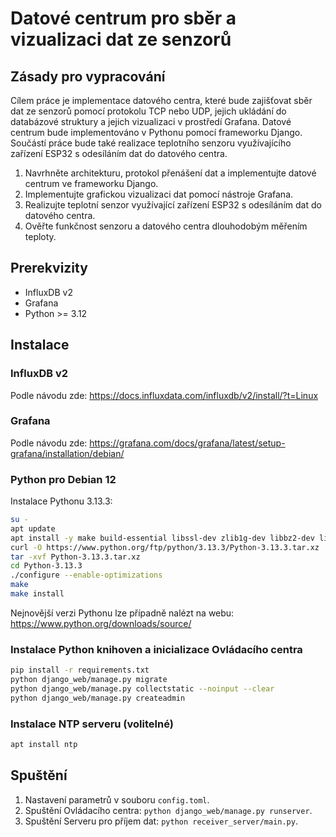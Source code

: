 # Datové centrum pro sběr a vizualizaci dat ze senzorů

## Zásady pro vypracování
Cílem práce je implementace datového centra, které bude zajišťovat sběr dat ze senzorů pomocí protokolu TCP nebo UDP, jejich ukládání do databázové struktury a jejich vizualizaci v prostředí Grafana. Datové centrum bude implementováno v Pythonu pomocí frameworku Django. Součástí práce bude také realizace teplotního senzoru využívajícího zařízení ESP32 s odesíláním dat do datového centra.
1. Navrhněte architekturu, protokol přenášení dat a implementujte datové centrum ve frameworku Django.
2. Implementujte grafickou vizualizaci dat pomocí nástroje Grafana.
3. Realizujte teplotní senzor využívající zařízení ESP32 s odesíláním dat do datového centra.
4. Ověřte funkčnost senzoru a datového centra dlouhodobým měřením teploty.

## Prerekvizity
- InfluxDB v2
- Grafana
- Python >= 3.12

## Instalace

### InfluxDB v2
Podle návodu zde:
https://docs.influxdata.com/influxdb/v2/install/?t=Linux

### Grafana
Podle návodu zde:
https://grafana.com/docs/grafana/latest/setup-grafana/installation/debian/

### Python pro Debian 12
Instalace Pythonu 3.13.3:
```bash
su -
apt update
apt install -y make build-essential libssl-dev zlib1g-dev libbz2-dev libreadline-dev libsqlite3-dev curl llvm libncursesw5-dev xz-utils tk-dev libxml2-dev libxmlsec1-dev libffi-dev liblzma-dev pkg-config
curl -O https://www.python.org/ftp/python/3.13.3/Python-3.13.3.tar.xz
tar -xvf Python-3.13.3.tar.xz
cd Python-3.13.3
./configure --enable-optimizations
make
make install
```
Nejnovější verzi Pythonu lze případně nalézt na webu:
https://www.python.org/downloads/source/

### Instalace Python knihoven a inicializace Ovládacího centra

```bash
pip install -r requirements.txt
python django_web/manage.py migrate
python django_web/manage.py collectstatic --noinput --clear
python django_web/manage.py createadmin
```

### Instalace NTP serveru (volitelné)
```bash
apt install ntp
```

## Spuštění
1. Nastavení parametrů v souboru `config.toml`.
2. Spuštění Ovládacího centra: `python django_web/manage.py runserver`.
3. Spuštění Serveru pro příjem dat: `python receiver_server/main.py`.
